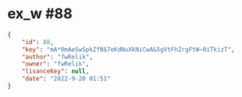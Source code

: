 
# ex_w #88
                
```JSON
{
    "id": 88,
    "key": "mA*0mAeSwSpkZfN$7eKdNuXkNiCwA&5gVtFhZrgFtW~0iTkizT",
    "author": "fwRelik",
    "owner": "fwRelik",
    "lisanceKey": null,
    "date": "2022-9-20 01:51"
}
```
